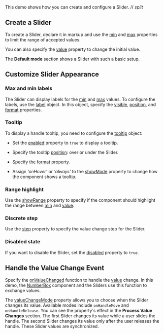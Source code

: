 This demo shows how you can create and configure a Slider.
// _split_

## Create a Slider

To create a Slider, declare it in markup and use the [min](/Documentation/ApiReference/UI_Components/dxSlider/Configuration/#min) and [max](/Documentation/ApiReference/UI_Components/dxSlider/Configuration/#max) properties to limit the range of accepted values.

You can also specify the [value](/Documentation/ApiReference/UI_Components/dxSlider/Configuration/#value) property to change the initial value.

The **Default mode** section shows a Slider with such a basic setup.

## Customize Slider Appearance

### Max and min labels

The Slider can display labels for the [min](/Documentation/ApiReference/UI_Components/dxSlider/Configuration/#min) and [max](/Documentation/ApiReference/UI_Components/dxSlider/Configuration/#max) values. To configure the labels, use the [label](/Documentation/ApiReference/UI_Components/dxSlider/Configuration/label/) object. In this object, specify the [visible](/Documentation/ApiReference/UI_Components/dxSlider/Configuration/label/#visible), [position](/Documentation/ApiReference/UI_Components/dxSlider/Configuration/label/#position), and [format](/Documentation/ApiReference/UI_Components/dxSlider/Configuration/label/#format) properties.

### Tooltip

To display a handle tooltip, you need to configure the [tooltip](/Documentation/ApiReference/UI_Components/dxSlider/Configuration/tooltip/) object:

- Set the [enabled](/Documentation/ApiReference/UI_Components/dxSlider/Configuration/tooltip/#enabled) property to `true` to display a tooltip. 

- Specify the tooltip [position](/Documentation/ApiReference/UI_Components/dxSlider/Configuration/tooltip/#position): over or under the Slider.

- Specify the [format](/Documentation/ApiReference/UI_Components/dxSlider/Configuration/tooltip/#format) property.

- Assign *'onHover'* or *'always'* to the [showMode](/Documentation/ApiReference/UI_Components/dxSlider/Configuration/tooltip/#showMode) property to change how the component shows a tooltip.

### Range highlight

Use the [showRange](/Documentation/ApiReference/UI_Components/dxSlider/Configuration/#showRange) property to specify if the component should highlight the range between [min](/Documentation/ApiReference/UI_Components/dxSlider/Configuration/#min) and [value](/Documentation/ApiReference/UI_Components/dxSlider/Configuration/#value). 

### Discrete step

Use the [step](/Documentation/ApiReference/UI_Components/dxSlider/Configuration/#step) property to specify the value change step for the Slider.

### Disabled state

If you want to disable the Slider, set the [disabled](/Documentation/ApiReference/UI_Components/dxSlider/Configuration/#disabled) property to `true`.

## Handle the Value Change Event

Specify the [onValueChanged](/Documentation/ApiReference/UI_Components/dxSlider/Configuration/#onValueChanged) function to handle the [value](/Documentation/ApiReference/UI_Components/dxSlider/Configuration/#value) change. In this demo, the [NumberBox](/Documentation/ApiReference/UI_Components/dxNumberBox/) component and the Sliders use this function to exchange values.

The [valueChangeMode](/Documentation/ApiReference/UI_Components/dxSlider/Configuration/#valueChangeMode) property allows you to choose when the Slider changes its value. Available modes include `onHandleMove` and `onHandleRelease`. You can see the property's effect in the **Process Value Changes** section. The first Slider changes its value while a user slides the handle. The second Slider changes its value only after the user releases the handle. These Slider values are synchronized.